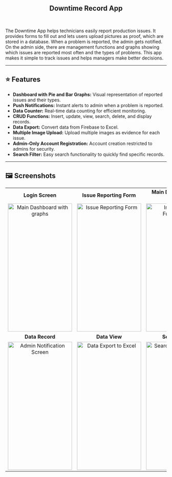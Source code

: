 <div align="center">
  <h2>Downtime Record App</h2>
</div>

<br>

The Downtime App helps technicians easily report production issues. It provides forms to fill out and lets users upload pictures as proof, which are stored in a database. When a problem is reported, the admin gets notified. On the admin side, there are management functions and graphs showing which issues are reported most often and the types of problems. This app makes it simple to track issues and helps managers make better decisions.

<hr/>

## :star: Features <a id="features"></a>

- **Dashboard with Pie and Bar Graphs:** Visual representation of reported issues and their types.
- **Push Notifications:** Instant alerts to admin when a problem is reported.
- **Data Counter:** Real-time data counting for efficient monitoring.
- **CRUD Functions:** Insert, update, view, search, delete, and display records.
- **Data Export:** Convert data from Firebase to Excel.
- **Multiple Image Upload:** Upload multiple images as evidence for each issue.
- **Admin-Only Account Registration:** Account creation restricted to admins for security.
- **Search Filter:** Easy search functionality to quickly find specific records.

<hr/>

## :framed_picture: Screenshots <a id="screenshots"></a>

<div align="center">

  <table>
    <tr>
      <td align="center"><b>Login Screen</b></td>
      <td align="center"><b>Issue Reporting Form</b></td>
      <td align="center"><b>Main Dashboard with Graphs</b></td>
    </tr>
    <tr>
      <td align="center"><img src="https://github.com/aevilnike/Down-Time-Record-Apps/assets/171907883/ae7935ed-bac5-487c-ac80-536af43f908e" alt="Main Dashboard with graphs" width="200" height="400"></td>
      <td align="center"><img src="https://github.com/aevilnike/Down-Time-Record-Apps/assets/171907883/bc7792a1-35d2-47f8-8312-d3c406d63d0e" alt="Issue Reporting Form" width="200" height="400"></td>
      <td align="center"><img src="https://github.com/aevilnike/Down-Time-Record-Apps/assets/171907883/3884163f-ee66-4e47-98ba-41e3c1628066" alt="Image Upload Functionality" width="200" height="400"></td>
    </tr>
    <tr>
      <td align="center"><b>Data Record</b></td>
      <td align="center"><b>Data View</b></td>
      <td align="center"><b>Search Filter</b></td>
    </tr>
    <tr>
      <td align="center"><img src="https://github.com/aevilnike/Down-Time-Record-Apps/assets/171907883/c02df265-c1f5-4756-892e-30fed960ed30" alt="Admin Notification Screen" width="200" height="400"></td>
      <td align="center"><img src="https://github.com/aevilnike/Down-Time-Record-Apps/assets/171907883/222465ed-6895-4a77-a10a-6bb442fd5b97" alt="Data Export to Excel" width="200" height="400"></td>
      <td align="center"><img src="https://github.com/aevilnike/Down-Time-Record-Apps/assets/171907883/15cfd0f2-2503-4d72-a66b-05209c90309f" alt="Search Filter in Action" width="200" height="400"></td>
    </tr>
  </table>
</div>
